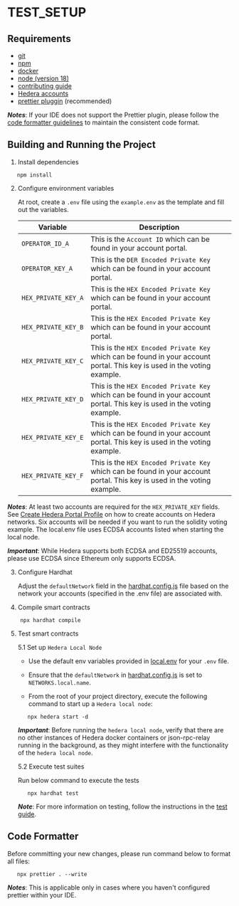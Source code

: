 # TEST_SETUP

## Requirements

- [git](https://git-scm.com/)
- [npm](https://www.npmjs.com/)
- [docker](https://www.docker.com/)
- [node (version 18)](https://nodejs.org/en/)
- [contributing guide](https://github.com/hashgraph/.github/blob/main/CONTRIBUTING.md#pull-requests)
- [Hedera accounts](https://docs.hedera.com/hedera/getting-started/introduction#create-hedera-portal-profile-faucet)
- [prettier pluggin](https://prettier.io/) (recommended)

**_Notes_**: If your IDE does not support the Prettier plugin, please follow the [code formatter guidelines](TEST_SETUP.md#code-formatter) to maintain the consistent code format.

## Building and Running the Project

1. Install dependencies

```
   npm install
```

2. Configure environment variables

   At root, create a `.env` file using the `example.env` as the template and fill out the variables.

   | Variable            | Description                                                                      |
   | ------------------- | -------------------------------------------------------------------------------- |
   | `OPERATOR_ID_A`     | This is the `Account ID` which can be found in your account portal.              |
   | `OPERATOR_KEY_A`    | This is the `DER Encoded Private Key` which can be found in your account portal. |
   | `HEX_PRIVATE_KEY_A` | This is the `HEX Encoded Private Key` which can be found in your account portal. |
   | `HEX_PRIVATE_KEY_B` | This is the `HEX Encoded Private Key` which can be found in your account portal. |
   | `HEX_PRIVATE_KEY_C` | This is the `HEX Encoded Private Key` which can be found in your account portal. This key is used in the voting example. |
   | `HEX_PRIVATE_KEY_D` | This is the `HEX Encoded Private Key` which can be found in your account portal. This key is used in the voting example. |
   | `HEX_PRIVATE_KEY_E` | This is the `HEX Encoded Private Key` which can be found in your account portal. This key is used in the voting example. |
   | `HEX_PRIVATE_KEY_F` | This is the `HEX Encoded Private Key` which can be found in your account portal. This key is used in the voting example. |

**_Notes_**: At least two accounts are required for the `HEX_PRIVATE_KEY` fields. See [Create Hedera Portal Profile](https://docs.hedera.com/hedera/getting-started/introduction#create-hedera-portal-profile-faucet) on how to create accounts on Hedera networks.  Six accounts will be needed if you want to run the solidity voting example.  The local.env file uses ECDSA accounts listed when starting the local node.

**_Important_**: While Hedera supports both ECDSA and ED25519 accounts, please use ECDSA since Ethereum only supports ECDSA.

3. Configure Hardhat

   Adjust the `defaultNetwork` field in the [hardhat.config.js](hardhat.config.js) file based on the network your accounts (specified in the .env file) are associated with.

4. Compile smart contracts

```
    npx hardhat compile
```

5. Test smart contracts

   5.1 Set up `Hedera Local Node`

   - Use the default env variables provided in [local.env](./local.env) for your `.env` file.

   - Ensure that the `defaultNetwork` in [hardhat.config.js](./hardhat.config.js) is set to `NETWORKS.local.name`.

   - From the root of your project directory, execute the following command to start up a `Hedera local node`:

   ```
      npx hedera start -d
   ```

   **_Important_**: Before running the `hedera local node`, verify that there are no other instances of Hedera docker containers or json-rpc-relay running in the background, as they might interfere with the functionality of the `hedera local node`.

   5.2 Execute test suites

   Run below command to execute the tests

   ```
      npx hardhat test
   ```

   **_Note_**: For more information on testing, follow the instructions in the [test guide](test/README.md).

## Code Formatter

Before committing your new changes, please run command below to format all files:

```
   npx prettier . --write
```

**_Notes_**: This is applicable only in cases where you haven't configured prettier within your IDE.
